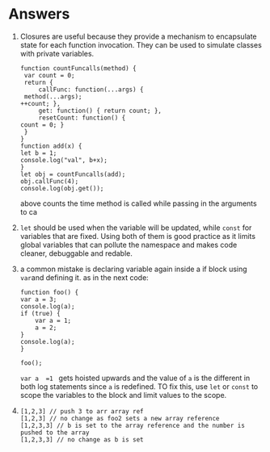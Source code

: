 

# Answers
1. Closures are useful because they provide a mechanism to encapsulate state for each function invocation. They can be used to simulate classes with private variables.
   ```
   function countFuncalls(method) {
    var count = 0;
    return {
        callFunc: function(...args) {
    method(...args);
   ++count; },
        get: function() { return count; },
        resetCount: function() {
   count = 0; }
    }
   }
   function add(x) {
   let b = 1;
   console.log("val", b+x);
   }
   let obj = countFuncalls(add);
   obj.callFunc(4);
   console.log(obj.get());
   
   ```
    above counts the time method is called while passing in the arguments to ca
3. `let` should be used when the variable will be updated, while `const` for variables that are fixed. Using both of them is good practice as it limits global variables that can pollute the namespace and makes code cleaner, debuggable and redable.

4.  a common mistake is declaring variable again inside a if block using `var`and defining it. as in the next code:
    ```  
    function foo() {
    var a = 3;
    console.log(a);
    if (true) {
        var a = 1;
        a = 2;
    }
    console.log(a);
    }

    foo();  
    ```

    `var a  =1 ` gets hoisted upwards and the value of `a` is the different in both log statements since `a` is redefined. TO fix this, use `let` or `const` to scope the variables to the block and limit values to the scope.
5.  
    ```
    [1,2,3] // push 3 to arr array ref
    [1,2,3] // no change as foo2 sets a new array reference
    [1,2,3,3] // b is set to the array reference and the number is pushed to the array
    [1,2,3,3] // no change as b is set
    ```


